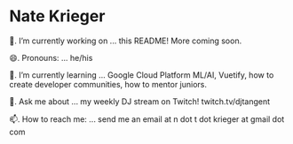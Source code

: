 # Nate Krieger

🔭.  I’m currently working on ... this README!  More coming soon.

😄.  Pronouns: ... he/his

🌱. I’m currently learning ... Google Cloud Platform ML/AI, Vuetify, how to create developer communities, how to mentor juniors.

💬. Ask me about ... my weekly DJ stream on Twitch! twitch.tv/djtangent

📫. How to reach me: ... send me an email at n dot t dot krieger at gmail dot com
